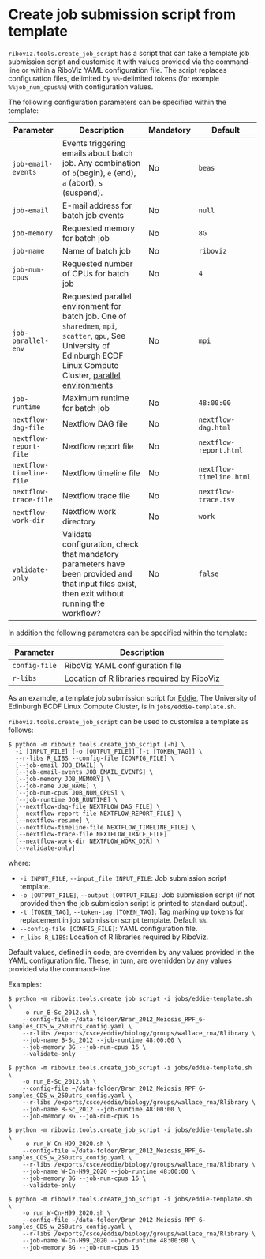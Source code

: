 # Create job submission script from template

`riboviz.tools.create_job_script` has a script that can take a template job submission script and customise it with values provided via the command-line or within a RiboViz YAML configuration file. The script replaces configuration files, delimited by `%%`-delimited tokens (for example `%%job_num_cpus%%`) with configuration values.

The following configuration parameters can be specified within the template:

| Parameter | Description | Mandatory | Default |
| --------- | ----------- | --------- | ------- |
| `job-email-events` | Events triggering emails about batch job. Any combination of `b`(begin), `e` (end), `a` (abort), `s` (suspend). | No | `beas` |
| `job-email` | E-mail address for batch job events | No | `null` |
| `job-memory` | Requested memory for batch job | No | `8G` |
| `job-name` | Name of batch job | No | `riboviz` |
| `job-num-cpus` | Requested number of CPUs for batch job | No | `4` |
| `job-parallel-env` | Requested parallel environment for batch job. One of `sharedmem`, `mpi`, `scatter`, `gpu`, See University of Edinburgh ECDF Linux Compute Cluster, [parallel environments](https://www.wiki.ed.ac.uk/display/ResearchServices/Parallel+Environments) | No | `mpi` |
| `job-runtime` | Maximum runtime for batch job | No | `48:00:00` |
| `nextflow-dag-file` | Nextflow DAG file | No | `nextflow-dag.html` |
| `nextflow-report-file` | Nextflow report file | No | `nextflow-report.html` |
| `nextflow-timeline-file` | Nextflow timeline file | No | `nextflow-timeline.html` |
| `nextflow-trace-file` | Nextflow trace file | No | `nextflow-trace.tsv` |
| `nextflow-work-dir` | Nextflow work directory | No | `work` |
| `validate-only ` | Validate configuration, check that mandatory parameters have been provided and that input files exist, then exit without running the workflow? | No | `false` |

In addition the following parameters can be specified within the template:

| Parameter | Description |
| --------- | ----------- |
| `config-file` | RiboViz YAML configuration file |
| `r-libs` | Location of R libraries required by RiboViz |

As an example, a template job submission script for [Eddie](https://www.ed.ac.uk/information-services/research-support/research-computing/ecdf/high-performance-computing), The University of Edinburgh ECDF Linux Compute Cluster, is in `jobs/eddie-template.sh`.

`riboviz.tools.create_job_script` can be used to customise a template as follows:

```console
$ python -m riboviz.tools.create_job_script [-h] \
  -i [INPUT_FILE] [-o [OUTPUT_FILE]] [-t [TOKEN_TAG]] \
  --r-libs R_LIBS --config-file [CONFIG_FILE] \
  [--job-email JOB_EMAIL] \
  [--job-email-events JOB_EMAIL_EVENTS] \
  [--job-memory JOB_MEMORY] \
  [--job-name JOB_NAME] \
  [--job-num-cpus JOB_NUM_CPUS] \
  [--job-runtime JOB_RUNTIME] \
  [--nextflow-dag-file NEXTFLOW_DAG_FILE] \
  [--nextflow-report-file NEXTFLOW_REPORT_FILE] \
  [--nextflow-resume] \
  [--nextflow-timeline-file NEXTFLOW_TIMELINE_FILE] \
  [--nextflow-trace-file NEXTFLOW_TRACE_FILE]
  [--nextflow-work-dir NEXTFLOW_WORK_DIR] \
  [--validate-only]
```

where:

* `-i INPUT_FILE`, `--input_file INPUT_FILE`: Job submission script template.
* `-o [OUTPUT_FILE]`, `--output [OUTPUT_FILE]`: Job submission script (if not provided then the job submission script is printed to standard output).
* `-t [TOKEN_TAG]`, `--token-tag [TOKEN_TAG]`: Tag marking up tokens for replacement in job submission script template. Default `%%`.
* `--config-file [CONFIG_FILE]`: YAML configuration file.
* `r_libs R_LIBS`: Location of R libraries required by RiboViz.

Default values, defined in code, are overriden by any values provided in the YAML configuration file. These, in turn, are overridden by any values provided via the command-line.

Examples:

```console
$ python -m riboviz.tools.create_job_script -i jobs/eddie-template.sh \
    -o run_B-Sc_2012.sh \
    --config-file ~/data-folder/Brar_2012_Meiosis_RPF_6-samples_CDS_w_250utrs_config.yaml \
    --r-libs /exports/csce/eddie/biology/groups/wallace_rna/Rlibrary \
    --job-name B-Sc_2012 --job-runtime 48:00:00 \
    --job-memory 8G --job-num-cpus 16 \
    --validate-only
```
```console
$ python -m riboviz.tools.create_job_script -i jobs/eddie-template.sh \
    -o run_B-Sc_2012.sh \
    --config-file ~/data-folder/Brar_2012_Meiosis_RPF_6-samples_CDS_w_250utrs_config.yaml \
    --r-libs /exports/csce/eddie/biology/groups/wallace_rna/Rlibrary \
    --job-name B-Sc_2012 --job-runtime 48:00:00 \
    --job-memory 8G --job-num-cpus 16
```
```console
$ python -m riboviz.tools.create_job_script -i jobs/eddie-template.sh \
    -o run_W-Cn-H99_2020.sh \
    --config-file ~/data-folder/Brar_2012_Meiosis_RPF_6-samples_CDS_w_250utrs_config.yaml \
    --r-libs /exports/csce/eddie/biology/groups/wallace_rna/Rlibrary \
    --job-name W-Cn-H99_2020 --job-runtime 48:00:00 \
    --job-memory 8G --job-num-cpus 16 \
    --validate-only
```
```console
$ python -m riboviz.tools.create_job_script -i jobs/eddie-template.sh \
    -o run_W-Cn-H99_2020.sh \
    --config-file ~/data-folder/Brar_2012_Meiosis_RPF_6-samples_CDS_w_250utrs_config.yaml \
    --r-libs /exports/csce/eddie/biology/groups/wallace_rna/Rlibrary \
    --job-name W-Cn-H99_2020 --job-runtime 48:00:00 \
    --job-memory 8G --job-num-cpus 16
```
